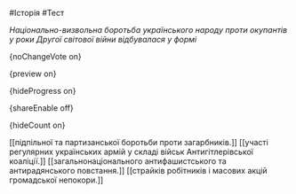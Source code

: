 #Історія #Тест

*Національно-визвольна боротьба українського народу проти окупантів у роки Другої світової війни відбувалася у формі*

{noChangeVote on}

{preview on}

{hideProgress on}

{shareEnable off}

{hideCount on}

[[підпільної та партизанської боротьби проти загарбників.]]
[[участі регулярних українських армій у складі військ Антигітлерівської коаліції.]]
[[загальнонаціонального антифашистського та антирадянського повстання.]]
[[страйків робітників і масових акцій громадської непокори.]]
